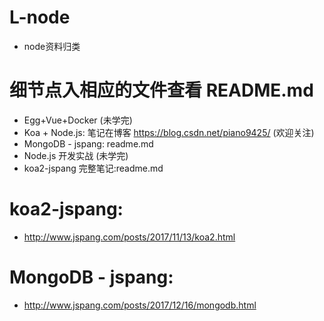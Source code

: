 # L-node
  + node资料归类

# 细节点入相应的文件查看 README.md
  + Egg+Vue+Docker (未学完)
  + Koa + Node.js: 笔记在博客 https://blog.csdn.net/piano9425/          (欢迎关注)
  + MongoDB - jspang: readme.md
  + Node.js 开发实战 (未学完)
  + koa2-jspang 完整笔记:readme.md


# koa2-jspang: 
  + http://www.jspang.com/posts/2017/11/13/koa2.html
  
# MongoDB - jspang:
  + http://www.jspang.com/posts/2017/12/16/mongodb.html
 
